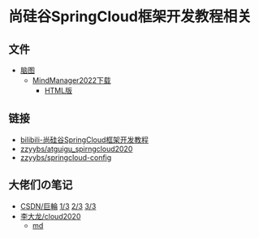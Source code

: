 # 尚硅谷SpringCloud框架开发教程相关

## 文件
- [脑图](SpringCloud2020.mmap)
  - [MindManager2022下载](https://github.com/xftxyz2001/ways/blob/main/MindManager2022.md)
    - [HTML版](SpringCloud2020.html)


## 链接
- [bilibili-尚硅谷SpringCloud框架开发教程](https://www.bilibili.com/video/BV18E411x7eT)
- [zzyybs/atguigu_spirngcloud2020](https://github.com/zzyybs/atguigu_spirngcloud2020)
- [zzyybs/springcloud-config](https://github.com/zzyybs/springcloud-config)


## 大佬们の笔记
- [CSDN/巨輪](https://blog.csdn.net/u011863024) [1/3](https://blog.csdn.net/u011863024/article/details/114298270) [2/3](https://blog.csdn.net/u011863024/article/details/114298282) [3/3](https://blog.csdn.net/u011863024/article/details/114298288)
- [李大龙/cloud2020](https://gitee.com/lixiaogou/cloud2020/blob/master/%E7%AC%94%E8%AE%B0-%E5%B0%9A%E7%A1%85%E8%B0%B7SpringCloud(H%E7%89%88&alibaba)/%E7%AC%94%E8%AE%B0-%E5%B0%9A%E7%A1%85%E8%B0%B7SpringCloud(H%E7%89%88&alibaba).md)
  - [md](笔记-尚硅谷SpringCloud(H版&alibaba)/笔记-尚硅谷SpringCloud(H版&alibaba).md)

